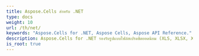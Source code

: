 ```yaml
---
title: Aspose.Cells สำหรับ .NET
type: docs
weight: 10
url: /th/net/
keywords: "Aspose.Cells for .NET, Aspose Cells, Aspose API Reference."
description: Aspose.Cells for .NET รองรับรูปแบบไฟล์สเปรดชีตยอดนิยม (XLS, XLSX, XLSM, XLSB, XLTX, XLTM, CSV, SpreadsheetML, ODS) รูปแบบไฟล์ที่ธุรกิจของคุณใช้ทุกวัน
is_root: true
---
```

